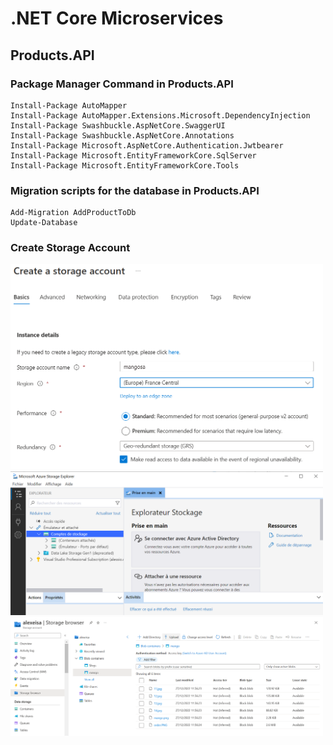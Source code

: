 # .NET Core Microservices


## Products.API 

### Package Manager Command in **Products.API**
```
Install-Package AutoMapper
Install-Package AutoMapper.Extensions.Microsoft.DependencyInjection
Install-Package Swashbuckle.AspNetCore.SwaggerUI 
Install-Package Swashbuckle.AspNetCore.Annotations 
Install-Package Microsoft.AspNetCore.Authentication.Jwtbearer
Install-Package Microsoft.EntityFrameworkCore.SqlServer 
Install-Package Microsoft.EntityFrameworkCore.Tools 
```

### Migration scripts for the database in **Products.API**
```
Add-Migration AddProductToDb
Update-Database
```

### Create Storage Account

<img src="/pictures/create_storage_account_basics.png" title="create storage account basics"  width="500">
<img src="/pictures/azure_storage_explorer.png" title="azure storage explorer"  width="500">
<img src="/pictures/container.png" title="container"  width="500">
